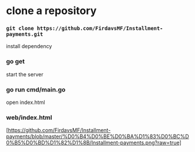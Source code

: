 # clone a repository
### `git clone https://github.com/FirdavsMF/Installment-payments.git`

install dependency
### go get

start the server
### go run cmd/main.go

open  index.html
### web/index.html

[https://github.com/FirdavsMF/Installment-payments/blob/master/%D0%B4%D0%BE%D0%BA%D1%83%D0%BC%D0%B5%D0%BD%D1%82%D1%8B/Installment-payments.png?raw=true]
